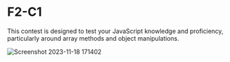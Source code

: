 # F2-C1

This contest is designed to test your JavaScript knowledge and proficiency, particularly around array methods and object manipulations.


![Screenshot 2023-11-18 171402](https://github.com/Sahil8564/F2-C1/assets/136605579/b2853c34-9bb7-455e-8cba-980f5bd462f8)
